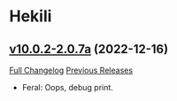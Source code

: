 # Hekili

## [v10.0.2-2.0.7a](https://github.com/Hekili/hekili/tree/v10.0.2-2.0.7a) (2022-12-16)
[Full Changelog](https://github.com/Hekili/hekili/compare/v10.0.2-2.0.7...v10.0.2-2.0.7a) [Previous Releases](https://github.com/Hekili/hekili/releases)

- Feral: Oops, debug print.  
